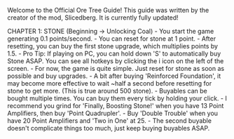 Welcome to the Official Ore Tree Guide!
This guide was written by the creator of the mod, Slicedberg. It is currently fully updated!

CHAPTER 1: STONE (Beginning -> Unlocking Coal)
    - You start the game generating 0.1 points/second.
    - You can reset for stone at 1 point.
    - After resetting, you can buy the first stone upgrade, which multiplies points by 1.5.
    - Pro Tip: If playing on PC, you can hold down 'S' to automatically buy Stone ASAP. You can see all hotkeys by clicking the i icon on the left of the screen.
    - For now, the game is quite simple. Just reset for stone as soon as possible and buy upgrades.
    - A bit after buying 'Reinforced Foundation', it may become more effective to wait ~half a second before resetting for stone to get more. (This is true around 500 stone).
    - Buyables can be bought multiple times. You can buy them every tick by holding your click.
    - I recommend you grind for 'Finally, Boosting Stone!' when you have 13 Point Amplifiers, then buy 'Point Quadrupler'.
    - Buy 'Double Trouble' when you have 20 Point Amplifiers and 'Two in One' at 25.
    - The second buyable doesn't complicate things too much, just keep buying buyables ASAP.